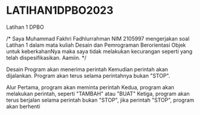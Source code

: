 # LATIHAN1DPBO2023
Latihan 1 DPBO

/* Saya Muhammad Fakhri Fadhlurrahman NIM 2105997 mengerjakan soal Latihan 1 dalam mata kuliah Desain dan Pemrograman Berorientasi Objek 
untuk keberkahanNya maka saya tidak melakukan kecurangan seperti yang telah dispesifikasikan. Aamiin. */

Desain
Program akan menerima perintah Kemudian perintah akan dijalankan. Program akan terus selama perintahnya bukan "STOP".

Alur
Pertama, program akan meminta perintah
Kedua, program akan melakukan perintah, seperti "TAMBAH" atau "BUAT"
Ketiga, program akan terus berjalan selama perintah bukan "STOP", jika perintah "STOP", program akan berhenti
